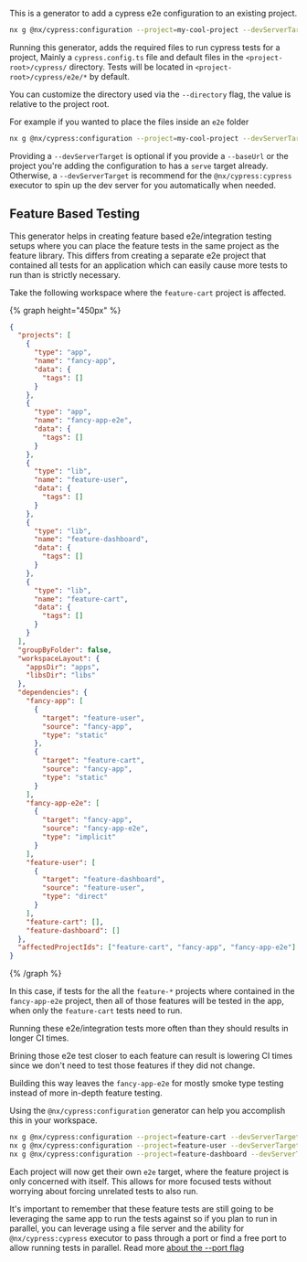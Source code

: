 This is a generator to add a cypress e2e configuration to an existing project.

```bash
nx g @nx/cypress:configuration --project=my-cool-project --devServerTarget=some-app:serve
```

Running this generator, adds the required files to run cypress tests for a project,
Mainly a `cypress.config.ts` file and default files in the `<project-root>/cypress/` directory.
Tests will be located in `<project-root>/cypress/e2e/*` by default.

You can customize the directory used via the `--directory` flag, the value is relative to the project root.

For example if you wanted to place the files inside an `e2e` folder

```bash
nx g @nx/cypress:configuration --project=my-cool-project --devServerTarget=some-app:serve --directory=e2e
```

Providing a `--devServerTarget` is optional if you provide a `--baseUrl` or the project you're adding the configuration to has a `serve` target already.
Otherwise, a `--devServerTarget` is recommend for the `@nx/cypress:cypress` executor to spin up the dev server for you automatically when needed.

## Feature Based Testing

This generator helps in creating feature based e2e/integration testing setups where you can place the feature tests in the same project as the feature library.
This differs from creating a separate e2e project that contained all tests for an application which can easily cause more tests to run than is strictly necessary.

Take the following workspace where the `feature-cart` project is affected.

{% graph height="450px" %}

```json
{
  "projects": [
    {
      "type": "app",
      "name": "fancy-app",
      "data": {
        "tags": []
      }
    },
    {
      "type": "app",
      "name": "fancy-app-e2e",
      "data": {
        "tags": []
      }
    },
    {
      "type": "lib",
      "name": "feature-user",
      "data": {
        "tags": []
      }
    },
    {
      "type": "lib",
      "name": "feature-dashboard",
      "data": {
        "tags": []
      }
    },
    {
      "type": "lib",
      "name": "feature-cart",
      "data": {
        "tags": []
      }
    }
  ],
  "groupByFolder": false,
  "workspaceLayout": {
    "appsDir": "apps",
    "libsDir": "libs"
  },
  "dependencies": {
    "fancy-app": [
      {
        "target": "feature-user",
        "source": "fancy-app",
        "type": "static"
      },
      {
        "target": "feature-cart",
        "source": "fancy-app",
        "type": "static"
      }
    ],
    "fancy-app-e2e": [
      {
        "target": "fancy-app",
        "source": "fancy-app-e2e",
        "type": "implicit"
      }
    ],
    "feature-user": [
      {
        "target": "feature-dashboard",
        "source": "feature-user",
        "type": "direct"
      }
    ],
    "feature-cart": [],
    "feature-dashboard": []
  },
  "affectedProjectIds": ["feature-cart", "fancy-app", "fancy-app-e2e"]
}
```

{% /graph %}

In this case, if tests for the all the `feature-*` projects where contained in the `fancy-app-e2e` project, then all of those features will be tested in the app, when only the `feature-cart` tests need to run.

Running these e2e/integration tests more often than they should results in longer CI times.

Brining those e2e test closer to each feature can result is lowering CI times since we don't need to test those features if they did not change.

Building this way leaves the `fancy-app-e2e` for mostly smoke type testing instead of more in-depth feature testing.

Using the `@nx/cypress:configuration` generator can help you accomplish this in your workspace.

```bash
nx g @nx/cypress:configuration --project=feature-cart --devServerTarget=fancy-app:serve
nx g @nx/cypress:configuration --project=feature-user --devServerTarget=fancy-app:serve
nx g @nx/cypress:configuration --project=feature-dashboard --devServerTarget=fancy-app:serve
```

Each project will now get their own `e2e` target, where the feature project is only concerned with itself. This allows for more focused tests without worrying about forcing unrelated tests to also run.

It's important to remember that these feature tests are still going to be leveraging the same app to run the tests against so if you plan to run in parallel, you can leverage using a file server and the ability for `@nx/cypress:cypress` executor to pass through a port or find a free port to allow running tests in parallel. Read more [about the --port flag](/packages/cypress/executors/cypress#port)
